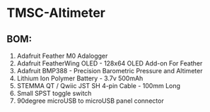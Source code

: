 # TMSC-Altimeter

## BOM:
1. Adafruit Feather M0 Adalogger
2. Adafruit FeatherWing OLED - 128x64 OLED Add-on For Feather
3. Adafruit BMP388 - Precision Barometric Pressure and Altimeter
4. Lithium Ion Polymer Battery - 3.7v 500mAh
5. STEMMA QT / Qwiic JST SH 4-pin Cable - 100mm Long
6. Small SPST toggle switch
7. 90degree microUSB to microUSB panel connector
